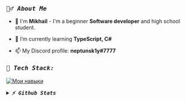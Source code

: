 <h3 align="left"><samp><i><b>🙋‍♂️ About Me </b></i></samp></h3>

- 🔭 I'm **Mikhail** - I'm a beginner **Software developer** and high school student.

- 🌱 I’m currently learning **TypeScript, C#**

- 📫 My Discord profile: **neptunsk1y#7777**


<h3 align="left"><samp><i><b>🚀 Tech Stack:</b></i></samp></h3>


  
[![ Мои навыки ](https://skillicons.dev/icons?i=typescript,nestjs,cs,dotnet,python,arduino)](https://skillicons.dev)

<details>
  <summary><samp><i><b>⚡ Github Stats</b></i></samp></summary>
  
  <a href="#">[![GitHub Streak](https://github-readme-streak-stats.herokuapp.com/?user=Neptunsk1y&theme=onedark)](https://git.io/streak-stats)</a>
  <a href="#">![Github stats](https://github-readme-stats.vercel.app/api?username=neptunsk1y&show_icons=true&theme=onedark&count_private=true&icon_color=0075ff&include_all_commits=true)</a>
  <a href="#">![Top Langs](https://github-readme-stats.vercel.app/api/top-langs/?username=neptunsk1y&layout=compact&theme=onedark&count_private=true&hide_border=true)
  <a href="https://wakatime.com/@Neptunsk1y">
    <img src="https://github-readme-stats.vercel.app/api/wakatime?username=Neptunsk1y&theme=onedark&layout=compact&langs_count=10" alt="Clashsoft Time Stats">
  </a>
</a>
</details>

</details>
